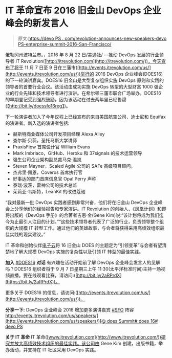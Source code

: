 # IT 革命宣布 2016 旧金山 DevOps 企业峰会的新发言人

> 原文:[https://devo PS . com/revolution-announces-new-speakers-devo PS-enterprise-summit-2016-San-Francisco/](https://devops.com/revolution-announces-new-speakers-devops-enterprise-summit-2016-san-francisco/)

俄勒冈州波特兰市。，2016 年 8 月 22 日/美通社/ —推动 DevOps 发展的行业领导者 IT Revolution([http://itrevolution.com](http://itrevolution.com/))，今天宣布了将于 11 月 7 日至 9 日在三藩市([http://events.itrevolution.com/us/](http://events.itrevolution.com/us/))举行的 2016 DevOps 企业峰会(DOES16)的下一轮演讲嘉宾。DOES16 旧金山是大型复杂组织实施 DevOps 原则和实践的领导者的首要行业会议。该活动由成功实施 DevOps 转型的大型财富 1000 强企业的行业先锋和技术领导者进行演讲。在希尔顿三藩市联合广场举办，DOES16 的早期登记受到强烈鼓励，因为该活动在过去两年里已经售罄(【http://bit.ly/doessfo16reg】)。

下一轮演讲者加入了今年议程上已经宣布的来自美国航空公司、迪士尼和 Equifax 的演讲者。新入选的演讲者包括:

*   赫斯特商业媒体公司开发项目经理 Alexa Alley
*   查尔斯·贝茨，圣托马斯大学讲师
*   PraxisFlow 首席设计官 William Evans
*   Mark Imbriaco，GitHub、Heroku 和 37signals 的技术运营领导
*   强生公司企业架构副总裁马克·温岚
*   Steven Mayner，Scaled Agile 公司的 SAFe 高级项目顾问。
*   杰弗里·佩恩，Coveros 首席执行官
*   好事达的部门首席信息官 Opal Perry 声称
*   泰瑞·波茨，雷神公司的技术总监
*   茱莉亚·韦斯特，LeanKit 的改进蔻驰

“我对最新一批 DevOps 实践者感到非常兴奋，他们将在旧金山 DevOps 企业峰会上分享他们的经验报告和专家演讲。IT Revolution 的创始人、《凤凰计划》和即将出版的《DevOps 手册》的合著者吉恩·金(Gene Kim)说:“该计划将成为我们迄今为止最引人注目的计划。”“这些技术领导者代表了广泛的行业，负责领导整个组织的大规模 IT 转型工作。通过他们的英雄故事，与会者将获得采用高绩效组织最佳实践的现实建议。”

IT 革命和创始伙伴[电子云](http://electric-cloud.com/)将 16 旧金山 DOES 的主题定为“引领变革”与会者有望清楚地了解大规模 DevOps 实施的复杂性以及引领 IT 转型的最佳实践。

**加入** [#DOES16](https://twitter.com/hashtag/DOES16?src=hash) **对话** 有兴趣在活动开始前了解 DevOps 企业峰会发言人的见解吗？DOES16 组织者将于 9 月 7 日星期三上午 11:30(太平洋标准时间)主持一场视频直播。要在线观看比赛，请访问:([http://bit.ly/2aRPrdX](https://bit.ly/2aRPrdX))。

更多关于 DOES16 的信息，请访问:([http://events.itrevolution.com/us/](http://events.itrevolution.com/us/))。

**分享一下:** DevOps 企业峰会 2016 增加更多演讲嘉宾 [#SFO](https://twitter.com/search?f=tweets&vertical=default&q=%23SFO&src=typd) 阵容[http://events.itrevolution.com/us/speakers/](http://events.itrevolution.com/us/speakers/)[@ does Summit](https://twitter.com/DOESsummit)[# does 16](https://twitter.com/search?q=%23DOES16&src=tyah)[# devo PS](https://twitter.com/hashtag/devops)

**关于 IT 革命** IT 革命([www.itrevolution.com](http://www.itrevolution.com/))研究并放大高绩效技术组织的最佳实践。该公司由 Gene Kim 创建，出版书籍，举办活动，并支持在 IT 社区采用 DevOps 实践。